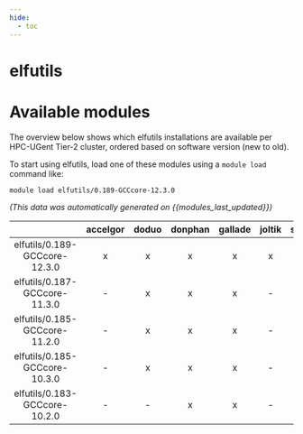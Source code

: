```yaml
---
hide:
  - toc
---
```


elfutils
========

# Available modules


The overview below shows which elfutils installations are available per HPC-UGent Tier-2 cluster, ordered based on software version (new to old).

To start using elfutils, load one of these modules using a `module load` command like:

```shell
module load elfutils/0.189-GCCcore-12.3.0
```

*(This data was automatically generated on {{modules_last_updated}})*  

| |accelgor|doduo|donphan|gallade|joltik|shinx|skitty|
| :---: | :---: | :---: | :---: | :---: | :---: | :---: | :---: |
|elfutils/0.189-GCCcore-12.3.0|x|x|x|x|x|x|x|
|elfutils/0.187-GCCcore-11.3.0|-|x|x|x|-|x|-|
|elfutils/0.185-GCCcore-11.2.0|-|x|x|x|-|-|-|
|elfutils/0.185-GCCcore-10.3.0|-|x|x|x|-|-|-|
|elfutils/0.183-GCCcore-10.2.0|-|-|x|x|-|-|-|
